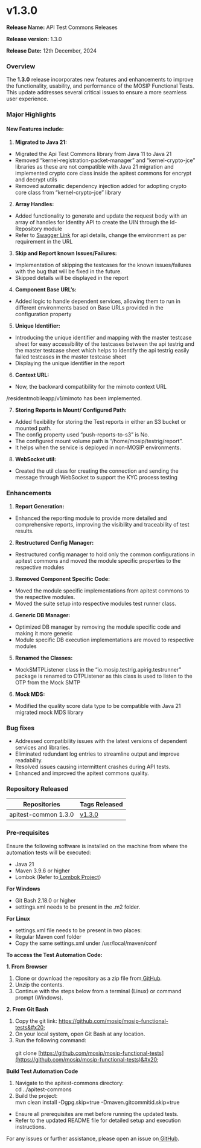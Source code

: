 # v1.3.0

**Release Name:** API Test Commons Releases&#x20;

**Release version:** 1.3.0&#x20;

**Release Date:** 12th December, 2024

### Overview

The **1.3.0** release incorporates new features and enhancements to improve the functionality, usability, and performance of the MOSIP Functional Tests. This update addresses several critical issues to ensure a more seamless user experience.&#x20;

### Major Highlights

#### New Features include: &#x20;

1. **Migrated to Java 21:**&#x20;

* Migrated the Api Test Commons library from Java 11 to Java 21&#x20;
* Removed “kernel-registration-packet-manager” and “kernel-crypto-jce” libraries as these are not compatible with Java 21 migration and implemented crypto core class inside the apitest commons for encrypt and decrypt utils&#x20;
* Removed automatic dependency injection added for adopting crypto core class from “kernel-crypto-jce” library&#x20;

2. **Array Handles:**&#x20;

* Added functionality to generate and update the request body with an array of handles for Identity API to create the UIN through the Id-Repository module &#x20;
* Refer to [Swagger Link](https://api-internal.qa-plan.mosip.net/idrepository/v1/identity/swagger-ui/index.html?configUrl=/idrepository/v1/identity/v3/api-docs/swagger-config#/id-repo-controller) for api details, change the environment as per requirement in the URL &#x20;

3. **Skip and Report known Issues/Failures:**&#x20;

* Implementation of skipping the testcases for the known issues/failures with the bug that will be fixed in the future.&#x20;
* Skipped details will be displayed in the report&#x20;

4. **Component Base URL’s:**&#x20;

* Added logic to handle dependent services, allowing them to run in different environments based on Base URLs provided in the configuration property&#x20;

5. **Unique Identifier:** &#x20;

* Introducing the unique identifier and mapping with the master testcase sheet for easy accessibility of the testcases between the api testrig and the master testcase sheet which helps to identify the api testrig easily failed testcases in the master testcase sheet&#x20;
* Displaying the unique identifier in the report&#x20;

6. **Context URL:**&#x20;

* Now, the backward compatibility for the mimoto context URL&#x20;

/residentmobileapp/v1/mimoto has been implemented.&#x20;

7. **Storing Reports in Mount/ Configured Path:**&#x20;

* Added flexibility for storing the Test reports in either an S3 bucket or mounted path.
* The config property used “push-reports-to-s3” is No.&#x20;
* The configured mount volume path is “/home/mosip/testrig/report”.
* It helps when the service is deployed in non-MOSIP environments.

8. **WebSocket util:**&#x20;

* Created the util class for creating the connection and sending the message through WebSocket to support the KYC process testing&#x20;

### Enhancements&#x20;

1. **Report Generation:**&#x20;

* Enhanced the reporting module to provide more detailed and comprehensive reports, improving the visibility and traceability of test results.&#x20;

2. **Restructured Config Manager:**&#x20;

* Restructured config manager to hold only the common configurations in apitest commons and moved the module specific properties to the respective modules&#x20;

3. **Removed Component Specific Code:**&#x20;

* Moved the module specific implementations from apitest commons to the respective modules.
* Moved the suite setup into respective modules test runner class.

4. **Generic DB Manager:**&#x20;

* Optimized DB manager by removing the module specific code and making it more generic&#x20;
* Module specific DB execution implementations are moved to respective modules&#x20;

5. **Renamed the Classes:**&#x20;

* MockSMTPListener class in the “io.mosip.testrig.apirig.testrunner” package is renamed to OTPListener as this class is used to listen to the OTP from the Mock SMTP&#x20;

6. **Mock MDS:**&#x20;

* Modified the quality score data type to be compatible with Java 21 migrated mock MDS library&#x20;

### Bug fixes

* Addressed compatibility issues with the latest versions of dependent services and libraries.&#x20;
* Eliminated redundant log entries to streamline output and improve readability.&#x20;
* Resolved issues causing intermittent crashes during API tests.&#x20;
* Enhanced and improved the apitest commons quality.

### **Repository Released**

| Repositories         | Tags Released                                                         |
| -------------------- | --------------------------------------------------------------------- |
| apitest-common 1.3.0 | [v1.3.0](https://github.com/mosip/mosip-functional-tests/tree/v1.3.0) |

### Pre-requisites&#x20;

Ensure the following software is installed on the machine from where the automation tests will be executed:&#x20;

* Java 21&#x20;
* Maven 3.9.6 or higher&#x20;
* Lombok (Refer to[ Lombok Project](https://projectlombok.org/download))&#x20;

**For Windows**&#x20;

* Git Bash 2.18.0 or higher&#x20;
* settings.xml needs to be present in the .m2 folder.&#x20;

**For Linux**&#x20;

* settings.xml file needs to be present in two places:&#x20;
* Regular Maven conf folder&#x20;
* Copy the same settings.xml under /usr/local/maven/conf&#x20;

**To access the Test Automation Code:**

**1. From Browser**&#x20;

1. Clone or download the repository as a zip file from[ GitHub](https://github.com/mosip/mosip-functional-tests).&#x20;
2. Unzip the contents.&#x20;
3. Continue with the steps below from a terminal (Linux) or command prompt (Windows).&#x20;

**2. From Git Bash**&#x20;

1. Copy the git link: https://github.com/mosip/mosip-functional-tests&#x20;
2. On your local system, open Git Bash at any location.&#x20;
3. Run the following command: \
   \
   git clone [https://github.com/mosip/mosip-functional-tests](https://github.com/mosip/mosip-functional-tests)&#x20;

**Build Test Automation Code**&#x20;

1. Navigate to the apitest-commons directory: \
   cd ../apitest-commons&#x20;
2. Build the project: \
   mvn clean install -Dgpg.skip=true -Dmaven.gitcommitid.skip=true&#x20;

* Ensure all prerequisites are met before running the updated tests.&#x20;
* Refer to the updated README file for detailed setup and execution instructions.&#x20;

For any issues or further assistance, please open an issue on[ GitHub](https://github.com/mosip/mosip-functional-tests/issues).&#x20;
